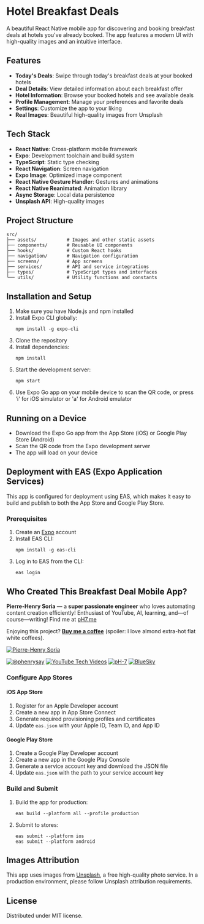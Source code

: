 # Hotel Breakfast Deals

A beautiful React Native mobile app for discovering and booking breakfast deals at hotels you've already booked. The app features a modern UI with high-quality images and an intuitive interface.

## Features

- **Today's Deals**: Swipe through today's breakfast deals at your booked hotels
- **Deal Details**: View detailed information about each breakfast offer
- **Hotel Information**: Browse your booked hotels and see available deals
- **Profile Management**: Manage your preferences and favorite deals
- **Settings**: Customize the app to your liking
- **Real Images**: Beautiful high-quality images from Unsplash

## Tech Stack

- **React Native**: Cross-platform mobile framework
- **Expo**: Development toolchain and build system
- **TypeScript**: Static type checking
- **React Navigation**: Screen navigation
- **Expo Image**: Optimized image component
- **React Native Gesture Handler**: Gestures and animations
- **React Native Reanimated**: Animation library
- **Async Storage**: Local data persistence
- **Unsplash API**: High-quality images

## Project Structure

```
src/
├── assets/           # Images and other static assets
├── components/       # Reusable UI components
├── hooks/            # Custom React hooks
├── navigation/       # Navigation configuration
├── screens/          # App screens
├── services/         # API and service integrations
├── types/            # TypeScript types and interfaces
└── utils/            # Utility functions and constants
```

## Installation and Setup

1. Make sure you have Node.js and npm installed
2. Install Expo CLI globally:
   ```
   npm install -g expo-cli
   ```
3. Clone the repository
4. Install dependencies:
   ```
   npm install
   ```
5. Start the development server:
   ```
   npm start
   ```
6. Use Expo Go app on your mobile device to scan the QR code, or press 'i' for iOS simulator or 'a' for Android emulator

## Running on a Device

- Download the Expo Go app from the App Store (iOS) or Google Play Store (Android)
- Scan the QR code from the Expo development server
- The app will load on your device

## Deployment with EAS (Expo Application Services)

This app is configured for deployment using EAS, which makes it easy to build and publish to both the App Store and Google Play Store.

### Prerequisites

1. Create an [Expo](https://expo.dev/) account
2. Install EAS CLI:
   ```
   npm install -g eas-cli
   ```
3. Log in to EAS from the CLI:
   ```
   eas login
   ```


## Who Created This Breakfast Deal Mobile App?

**Pierre-Henry Soria** — a **super passionate engineer** who loves automating content creation efficiently!
Enthusiast of YouTube, AI, learning, and—of course—writing!
Find me at [pH7.me](https://ph7.me)

Enjoying this project? **[Buy me a coffee](https://ko-fi.com/phenry)** (spoiler: I love almond extra-hot flat white coffees).

[![Pierre-Henry Soria](https://s.gravatar.com/avatar/a210fe61253c43c869d71eaed0e90149?s=200)](https://ph7.me "Pierre-Henry Soria’s personal website")

[![@phenrysay][x-icon]](https://x.com/phenrysay "Follow Me on X") [![YouTube Tech Videos][youtube-icon]](https://www.youtube.com/@pH7Programming "My YouTube Tech Channel") [![pH-7][github-icon]](https://github.com/pH-7 "Follow Me on GitHub") [![BlueSky][bsky-icon]](https://bsky.app/profile/ph7s.bsky.social "Follow Me on BlueSky")

### Configure App Stores

#### iOS App Store
1. Register for an Apple Developer account
2. Create a new app in App Store Connect
3. Generate required provisioning profiles and certificates
4. Update `eas.json` with your Apple ID, Team ID, and App ID

#### Google Play Store
1. Create a Google Play Developer account
2. Create a new app in the Google Play Console
3. Generate a service account key and download the JSON file
4. Update `eas.json` with the path to your service account key

### Build and Submit

1. Build the app for production:
   ```
   eas build --platform all --profile production
   ```

2. Submit to stores:
   ```
   eas submit --platform ios
   eas submit --platform android
   ```

## Images Attribution

This app uses images from [Unsplash](https://unsplash.com/), a free high-quality photo service. In a production environment, please follow Unsplash attribution requirements.

## License

Distributed under MIT license.


<!-- GitHub's Markdown reference links -->
[x-icon]: https://img.shields.io/badge/x-000000?style=for-the-badge&logo=x
[bsky-icon]: https://img.shields.io/badge/BlueSky-00A8E8?style=for-the-badge&logo=bluesky&logoColor=white
[github-icon]: https://img.shields.io/badge/GitHub-100000?style=for-the-badge&logo=github&logoColor=white
[youtube-icon]: https://img.shields.io/badge/YouTube-FF0000?style=for-the-badge&logo=youtube&logoColor=white
